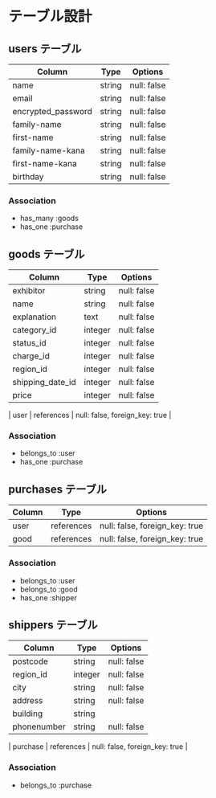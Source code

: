 # テーブル設計

## users テーブル

| Column             | Type   | Options     |
| ------------------ | ------ | ----------- |
| name               | string | null: false |
| email              | string | null: false |
| encrypted_password | string | null: false |
| family-name        | string | null: false |
| first-name         | string | null: false |
| family-name-kana   | string | null: false |
| first-name-kana    | string | null: false |
| birthday           | string | null: false |

### Association

- has_many :goods
- has_one  :purchase

## goods テーブル

| Column           | Type       | Options                        |
| ---------------- | ---------- | ------------------------------ |
| exhibitor        | string     | null: false                    |
| name             | string     | null: false                    |
| explanation      | text       | null: false                    |
| category_id      | integer    | null: false                    |
| status_id        | integer    | null: false                    |
| charge_id        | integer    | null: false                    |
| region_id        | integer    | null: false                    |
| shipping_date_id | integer    | null: false                    |
| price            | integer    | null: false                    |

| user             | references | null: false, foreign_key: true |

### Association

- belongs_to :user
- has_one  :purchase

## purchases テーブル

| Column      | Type       | Options                        |
| ----------- | ---------- | ------------------------------ |
| user        | references | null: false, foreign_key: true |
| good        | references | null: false, foreign_key: true |

### Association

- belongs_to :user
- belongs_to :good
- has_one    :shipper

## shippers テーブル

| Column        | Type       | Options                        |
| ------------- | ---------- | ------------------------------ |
| postcode      | string     | null: false                    |
| region_id     | integer    | null: false                    |
| city          | string     | null: false                    |
| address       | string     | null: false                    |
| building      | string     |                                |
| phonenumber   | string     | null: false                    |

| purchase      | references | null: false, foreign_key: true |

### Association

- belongs_to :purchase
